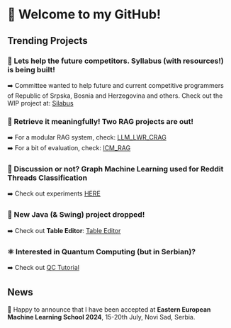 <h1> 👋 Welcome to my GitHub! </h1>
<h2> Trending Projects </h2>

<h3> 🌠 Lets help the future competitors. Syllabus (with resources!) is being built! </h3> 
➡️ Committee wanted to help future and current competitive programmers of Republic of Srpska, Bosnia and Herzegovina and others. Check out the WIP project at: <a href="https://github.com/LukaNedimovic/silabus">Silabus</a> <br/>

<h3> 🤖 Retrieve it meaningfully! Two RAG projects are out! </h3> 
➡️ For a modular RAG system, check: <a href="https://github.com/LukaNedimovic/llm_lwr_crag">LLM_LWR_CRAG</a> <br/>
➡️ For a bit of evaluation, check: <a href="https://github.com/LukaNedimovic/icm_rag">ICM_RAG</a>

<h3> 🧠 Discussion or not? Graph Machine Learning used for Reddit Threads Classification </h3> 
➡️ Check out experiments <a href="https://github.com/LukaNedimovic/reddit_gcnn">HERE</a> 

<h3> 📝 New Java (& Swing) project dropped! </h3> 
➡️ Check out <b>Table Editor</b>: <a href="https://github.com/LukaNedimovic/table_editor">Table Editor</a> 

<h3> ⚛️ Interested in Quantum Computing (but in Serbian)? </h3>
➡️ Check out <a href="https://github.com/LukaNedimovic/qc-tutorial">QC Tutorial</a>

<h2> News </h2>
🎉 Happy to announce that I have been accepted at <b>Eastern European Machine Learning School 2024</b>, 15-20th July, Novi Sad, Serbia.
<!--
**LukaNedimovic/LukaNedimovic** is a ✨ _special_ ✨ repository because its `README.md` (this file) appears on your GitHub profile.

Here are some ideas to get you started:

- 🔭 I’m currently working on ...
- 🌱 I’m currently learning ...
- 👯 I’m looking to collaborate on ...
- 🤔 I’m looking for help with ...
- 💬 Ask me about ...
- 📫 How to reach me: ...
- 😄 Pronouns: ...
- ⚡ Fun fact: ...
-->
